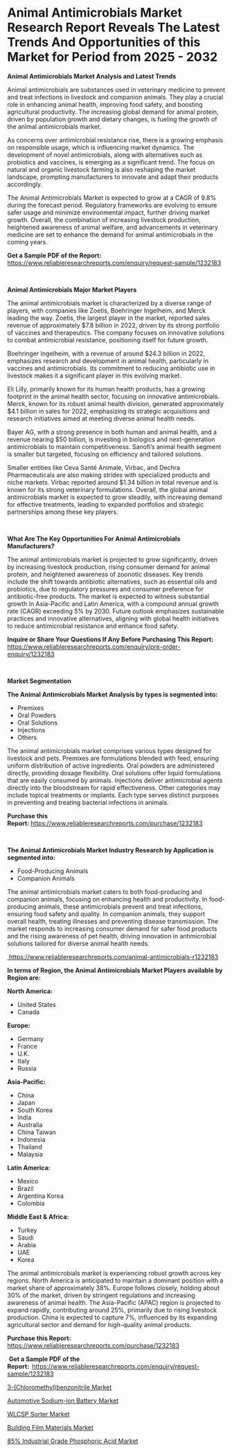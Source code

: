 <p><h1>Animal Antimicrobials Market Research Report Reveals The Latest Trends And Opportunities of this Market for Period from 2025 - 2032</h1></p><p><strong>Animal Antimicrobials Market Analysis and Latest Trends</strong></p>
<p><p>Animal antimicrobials are substances used in veterinary medicine to prevent and treat infections in livestock and companion animals. They play a crucial role in enhancing animal health, improving food safety, and boosting agricultural productivity. The increasing global demand for animal protein, driven by population growth and dietary changes, is fueling the growth of the animal antimicrobials market. </p><p>As concerns over antimicrobial resistance rise, there is a growing emphasis on responsible usage, which is influencing market dynamics. The development of novel antimicrobials, along with alternatives such as probiotics and vaccines, is emerging as a significant trend. The focus on natural and organic livestock farming is also reshaping the market landscape, prompting manufacturers to innovate and adapt their products accordingly.</p><p>The Animal Antimicrobials Market is expected to grow at a CAGR of 9.8% during the forecast period. Regulatory frameworks are evolving to ensure safer usage and minimize environmental impact, further driving market growth. Overall, the combination of increasing livestock production, heightened awareness of animal welfare, and advancements in veterinary medicine are set to enhance the demand for animal antimicrobials in the coming years.</p></p>
<p><strong>Get a Sample PDF of the Report:&nbsp;</strong> <a href="https://www.reliableresearchreports.com/enquiry/request-sample/1232183?utm_campaign=2221&utm_medium=2&utm_source=Github&utm_content=ia&utm_term=02022025&utm_id=animal-antimicrobials">https://www.reliableresearchreports.com/enquiry/request-sample/1232183</a></p>
<p>&nbsp;</p>
<p><strong>Animal Antimicrobials Major Market Players</strong></p>
<p><p>The animal antimicrobials market is characterized by a diverse range of players, with companies like Zoetis, Boehringer Ingelheim, and Merck leading the way. Zoetis, the largest player in the market, reported sales revenue of approximately $7.8 billion in 2022, driven by its strong portfolio of vaccines and therapeutics. The company focuses on innovative solutions to combat antimicrobial resistance, positioning itself for future growth.</p><p>Boehringer Ingelheim, with a revenue of around $24.3 billion in 2022, emphasizes research and development in animal health, particularly in vaccines and antimicrobials. Its commitment to reducing antibiotic use in livestock makes it a significant player in this evolving market.</p><p>Eli Lilly, primarily known for its human health products, has a growing footprint in the animal health sector, focusing on innovative antimicrobials. Merck, known for its robust animal health division, generated approximately $4.1 billion in sales for 2022, emphasizing its strategic acquisitions and research initiatives aimed at meeting diverse animal health needs.</p><p>Bayer AG, with a strong presence in both human and animal health, and a revenue nearing $50 billion, is investing in biologics and next-generation antimicrobials to maintain competitiveness. Sanofi’s animal health segment is smaller but targeted, focusing on efficiency and tailored solutions.</p><p>Smaller entities like Ceva Santé Animale, Virbac, and Dechra Pharmaceuticals are also making strides with specialized products and niche markets. Virbac reported around $1.34 billion in total revenue and is known for its strong veterinary formulations. Overall, the global animal antimicrobials market is expected to grow steadily, with increasing demand for effective treatments, leading to expanded portfolios and strategic partnerships among these key players.</p></p>
<p>&nbsp;</p>
<p><strong>What Are The Key Opportunities For Animal Antimicrobials Manufacturers?</strong></p>
<p><p>The animal antimicrobials market is projected to grow significantly, driven by increasing livestock production, rising consumer demand for animal protein, and heightened awareness of zoonotic diseases. Key trends include the shift towards antibiotic alternatives, such as essential oils and probiotics, due to regulatory pressures and consumer preference for antibiotic-free products. The market is expected to witness substantial growth in Asia-Pacific and Latin America, with a compound annual growth rate (CAGR) exceeding 5% by 2030. Future outlook emphasizes sustainable practices and innovative alternatives, aligning with global health initiatives to reduce antimicrobial resistance and enhance food safety.</p></p>
<p><strong>Inquire or Share Your Questions If Any Before Purchasing This Report:</strong> <a href="https://www.reliableresearchreports.com/enquiry/pre-order-enquiry/1232183?utm_campaign=2221&utm_medium=2&utm_source=Github&utm_content=ia&utm_term=02022025&utm_id=animal-antimicrobials">https://www.reliableresearchreports.com/enquiry/pre-order-enquiry/1232183</a></p>
<p>&nbsp;</p>
<p><strong>Market Segmentation</strong></p>
<p><strong>The Animal Antimicrobials Market Analysis by types is segmented into:</strong></p>
<p><ul><li>Premixes</li><li>Oral Powders</li><li>Oral Solutions</li><li>Injections</li><li>Others</li></ul></p>
<p><p>The animal antimicrobials market comprises various types designed for livestock and pets. Premixes are formulations blended with feed, ensuring uniform distribution of active ingredients. Oral powders are administered directly, providing dosage flexibility. Oral solutions offer liquid formulations that are easily consumed by animals. Injections deliver antimicrobial agents directly into the bloodstream for rapid effectiveness. Other categories may include topical treatments or implants. Each type serves distinct purposes in preventing and treating bacterial infections in animals.</p></p>
<p><strong>Purchase this Report:&nbsp;</strong><a href="https://www.reliableresearchreports.com/purchase/1232183?utm_campaign=2221&utm_medium=2&utm_source=Github&utm_content=ia&utm_term=02022025&utm_id=animal-antimicrobials">https://www.reliableresearchreports.com/purchase/1232183</a></p>
<p>&nbsp;</p>
<p><strong>The Animal Antimicrobials Market Industry Research by Application is segmented into:</strong></p>
<p><ul><li>Food-Producing Animals</li><li>Companion Animals</li></ul></p>
<p><p>The animal antimicrobials market caters to both food-producing and companion animals, focusing on enhancing health and productivity. In food-producing animals, these antimicrobials prevent and treat infections, ensuring food safety and quality. In companion animals, they support overall health, treating illnesses and preventing disease transmission. The market responds to increasing consumer demand for safer food products and the rising awareness of pet health, driving innovation in antimicrobial solutions tailored for diverse animal health needs.</p></p>
<p><a href="https://www.reliableresearchreports.com/animal-antimicrobials-r1232183?utm_campaign=2221&utm_medium=2&utm_source=Github&utm_content=ia&utm_term=02022025&utm_id=animal-antimicrobials">&nbsp;https://www.reliableresearchreports.com/animal-antimicrobials-r1232183</a></p>
<p><strong>In terms of Region, the Animal Antimicrobials Market Players available by Region are:</strong></p>
<p>
    <p> <strong> North America: </strong>
        <ul>
            <li>United States</li>
            <li>Canada</li>
        </ul>
        </p> 
    <p> <strong> Europe: </strong>
        <ul>
            <li>Germany</li>
            <li>France</li>
            <li>U.K.</li>
            <li>Italy</li>
            <li>Russia</li>
        </ul>
        </p> 
    <p> <strong> Asia-Pacific: </strong>
        <ul>
            <li>China</li>
            <li>Japan</li>
            <li>South Korea</li>
            <li>India</li>
            <li>Australia</li>
            <li>China Taiwan</li>
            <li>Indonesia</li>
            <li>Thailand</li>
            <li>Malaysia</li>
        </ul>
        </p> 
    <p> <strong> Latin America: </strong>
        <ul>
            <li>Mexico</li>
            <li>Brazil</li>
            <li>Argentina Korea</li>
            <li>Colombia</li>
        </ul>
        </p> 
    <p> <strong> Middle East & Africa: </strong>
        <ul>
            <li>Turkey</li>
            <li>Saudi</li>
            <li>Arabia</li>
            <li>UAE</li>
            <li>Korea</li>
        </ul>
    </p>
    </p>
<p><p>The animal antimicrobials market is experiencing robust growth across key regions. North America is anticipated to maintain a dominant position with a market share of approximately 38%. Europe follows closely, holding about 30% of the market, driven by stringent regulations and increasing awareness of animal health. The Asia-Pacific (APAC) region is projected to expand rapidly, contributing around 25%, primarily due to rising livestock production. China is expected to capture 7%, influenced by its expanding agricultural sector and demand for high-quality animal products.</p></p>
<p><strong>Purchase this Report: </strong><a href="https://www.reliableresearchreports.com/purchase/1232183?utm_campaign=2221&utm_medium=2&utm_source=Github&utm_content=ia&utm_term=02022025&utm_id=animal-antimicrobials">https://www.reliableresearchreports.com/purchase/1232183</a></p>
<p>&nbsp;<strong>Get a Sample PDF of the Report:&nbsp;&nbsp;</strong><a href="https://www.reliableresearchreports.com/enquiry/request-sample/1232183?utm_campaign=2221&utm_medium=2&utm_source=Github&utm_content=ia&utm_term=02022025&utm_id=animal-antimicrobials">https://www.reliableresearchreports.com/enquiry/request-sample/1232183</a></p>
<p><strong></strong></p>
<p><p><a href="https://www.linkedin.com/pulse/3-chloromethylbenzonitrile-market-trends-growth-outlook-2025-4tx3c?utm_campaign=2221&utm_medium=2&utm_source=Github&utm_content=ia&utm_term=02022025&utm_id=animal-antimicrobials">3-(Chloromethyl)benzonitrile Market</a></p><p><a href="https://www.linkedin.com/pulse/automotive-sodium-ion-battery-markets-comprehensive-analysis-cbdrf?utm_campaign=2221&utm_medium=2&utm_source=Github&utm_content=ia&utm_term=02022025&utm_id=animal-antimicrobials">Automotive Sodium-ion Battery Market</a></p><p><a href="https://www.linkedin.com/pulse/insightful-wlcsp-sorter-market-report-analyzing-industry-growth-fvrlc?utm_campaign=2221&utm_medium=2&utm_source=Github&utm_content=ia&utm_term=02022025&utm_id=animal-antimicrobials">WLCSP Sorter Market</a></p><p><a href="https://github.com/steidmindy199393/Market-Research-Report-List-1/blob/main/building-film-materials-market.md?utm_campaign=2221&utm_medium=2&utm_source=Github&utm_content=ia&utm_term=02022025&utm_id=animal-antimicrobials">Building Film Materials Market</a></p><p><a href="https://www.linkedin.com/pulse/deep-dive-85-industrial-grade-phosphoric-acid-market-vxy7c?utm_campaign=2221&utm_medium=2&utm_source=Github&utm_content=ia&utm_term=02022025&utm_id=animal-antimicrobials">85% Industrial Grade Phosphoric Acid Market</a></p></p>